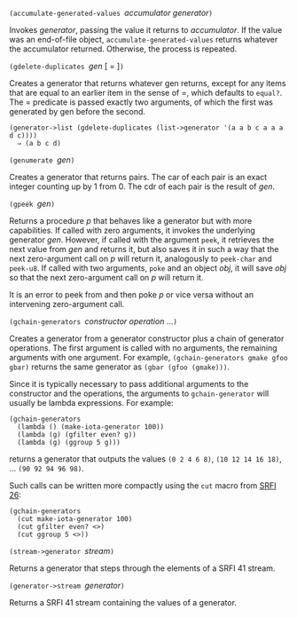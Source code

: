 `(accumulate-generated-values `*accumulator generator*`)`

Invokes *generator*, passing the value
it returns to *accumulator*.  If the value was an end-of-file
object, `accumulate-generated-values` returns whatever the
accumulator returned.  Otherwise, the process is repeated.

`(gdelete-duplicates `*gen* [ = ]`)`

Creates a generator that returns whatever gen returns, except for any items
that are equal to an earlier item in the sense of =, which defaults to `equal?`.
The = predicate is passed exactly two arguments,
of which the first was generated by gen before the second.

```
(generator->list (gdelete-duplicates (list->generator '(a a b c a a a d c))))
  ⇒ (a b c d)
```

`(genumerate `*gen*`)`

Creates a generator that returns pairs.
The car of each pair is an exact integer counting up by 1 from 0.
The cdr of each pair is the result of *gen*.

`(gpeek `*gen*`)`

Returns a procedure *p* that behaves like a generator but with more capabilities.
If called with zero arguments, it invokes the underlying generator *gen*.
However, if called with the argument `peek`, it retrieves the next value
from *gen* and returns it, but also saves it in such a way that the
next zero-argument call on *p* will return it, analogously to `peek-char` and `peek-u8`.
If called with two arguments, `poke` and an object *obj*,
it will save *obj* so that the next zero-argument call on *p* will return it.

It is an error to peek from and then poke *p* or vice versa without an
intervening zero-argument call.

`(gchain-generators `*constructor* *operation* ...`)`

Creates a generator from a generator constructor plus
a chain of generator operations.  The first argument is
called with no arguments, the remaining arguments with
one argument.
For example, `(gchain-generators gmake gfoo gbar)` returns the same
generator as `(gbar (gfoo (gmake)))`.

Since it is typically necessary to pass additional arguments to the
constructor and the operations, the arguments to `gchain-generator`
will usually be lambda expressions.  For example:

```
(gchain-generators
  (lambda () (make-iota-generator 100))
  (lambda (g) (gfilter even? g))
  (lambda (g) (ggroup 5 g)))
```

returns a generator that outputs the values
`(0 2 4 6 8)`, `(10 12 14 16 18)`, ... `(90 92 94 96 98)`.

Such calls can be written more compactly using the `cut` macro from
[SRFI 26](https://srfi.schemers.org/srfi-26/srfi-26.html):

```
(gchain-generators
  (cut make-iota-generator 100)
  (cut gfilter even? <>)
  (cut ggroup 5 <>))
```

`(stream->generator `*stream*`)`

Returns a generator that steps through the elements of a SRFI 41 stream.

`(generator->stream `*generator*`)`

Returns a SRFI 41 stream containing the values of a generator.

